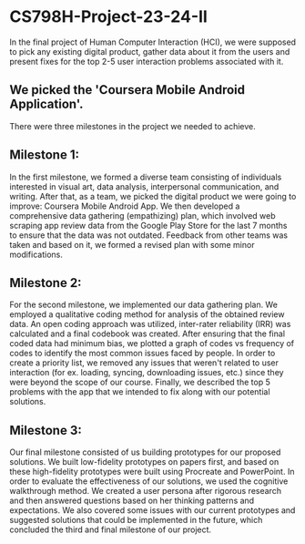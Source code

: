 # CS798H-Project-23-24-II

In the final project of Human Computer Interaction (HCI), we were supposed to pick any existing digital product, gather data about it from the users and present fixes for the top 2-5 user interaction problems associated with it. 

## We picked the 'Coursera Mobile Android Application'.

There were three milestones in the project we needed to achieve.

## Milestone 1:
In the first milestone, we formed a diverse team consisting of individuals interested in visual art, data analysis, interpersonal communication, and writing. After that, as a team, we picked the digital product we were going to improve: Coursera Mobile Android App. We then developed a comprehensive data gathering (empathizing) plan, which involved web scraping app review data from the Google Play Store for the last 7 months to ensure that the data was not outdated. Feedback from other teams was taken and based on it, we formed a revised plan with some minor modifications. 

## Milestone 2:
For the second milestone, we implemented our data gathering plan. We employed a qualitative coding method for analysis of the obtained review data. An open coding approach was utilized, inter-rater reliability (IRR) was calculated and a final codebook was created. After ensuring that the final coded data had minimum bias, we plotted a graph of codes vs frequency of codes to identify the most common issues faced by people. In order to create a priority list, we removed any issues that weren't related to user interaction (for ex. loading, syncing, downloading issues, etc.) since they were beyond the scope of our course. Finally, we described the top 5 problems with the app that we intended to fix along with our potential solutions.

## Milestone 3:
Our final milestone consisted of us building prototypes for our proposed solutions. We built low-fidelity prototypes on papers first, and based on these high-fidelity prototypes were built using Procreate and PowerPoint. In order to evaluate the effectiveness of our solutions, we used the cognitive walkthrough method. We created a user persona after rigorous research and then answered questions based on her thinking patterns and expectations. We also covered some issues with our current prototypes and suggested solutions that could be implemented in the future, which concluded the third and final milestone of our project.
